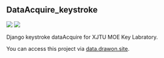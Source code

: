 ## DataAcquire_keystroke
![](https://img.shields.io/badge/language-Python-orange.svg)
![](https://img.shields.io/badge/license-MIT-000000.svg)

Django keystroke dataAcquire for XJTU MOE Key Labratory.

You can access this project via [data.drawon.site](http://data.drawon.site).
